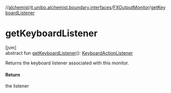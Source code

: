 //[alchemist](../../../index.md)/[it.unibo.alchemist.boundary.interfaces](../index.md)/[FXOutputMonitor](index.md)/[getKeyboardListener](get-keyboard-listener.md)

# getKeyboardListener

[jvm]\
abstract fun [getKeyboardListener](get-keyboard-listener.md)(): [KeyboardActionListener](../../it.unibo.alchemist.boundary.jfx.events.keyboard/-keyboard-action-listener/index.md)

Returns the keyboard listener associated with this monitor.

#### Return

the listener
